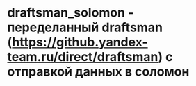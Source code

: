 # draftsman_solomon - переделанный draftsman (https://github.yandex-team.ru/direct/draftsman) с отправкой данных в соломон
